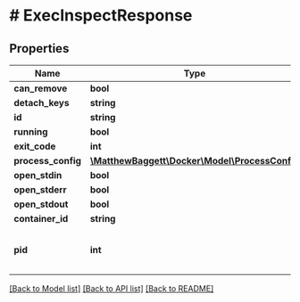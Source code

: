 # # ExecInspectResponse

## Properties

Name | Type | Description | Notes
------------ | ------------- | ------------- | -------------
**can_remove** | **bool** |  | [optional]
**detach_keys** | **string** |  | [optional]
**id** | **string** |  | [optional]
**running** | **bool** |  | [optional]
**exit_code** | **int** |  | [optional]
**process_config** | [**\MatthewBaggett\Docker\Model\ProcessConfig**](ProcessConfig.md) |  | [optional]
**open_stdin** | **bool** |  | [optional]
**open_stderr** | **bool** |  | [optional]
**open_stdout** | **bool** |  | [optional]
**container_id** | **string** |  | [optional]
**pid** | **int** | The system process ID for the exec process. | [optional]

[[Back to Model list]](../../README.md#models) [[Back to API list]](../../README.md#endpoints) [[Back to README]](../../README.md)
